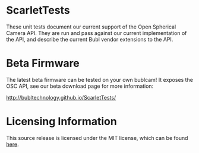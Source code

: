 # ScarletTests

These unit tests document our current support of the Open Spherical Camera API.
They are run and pass against our current implementation of the API, and
describe the current Bubl vendor extensions to the API.


# Beta Firmware

The latest beta firmware can be tested on your own bublcam! It exposes the
OSC API, see our beta download page for more information:

http://bubltechnology.github.io/ScarletTests/


# Licensing Information

This source release is licensed under the MIT license, which can be found
[here](https://github.com/BublTechnology/ScarletTests/blob/master/COPYING).
